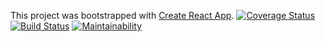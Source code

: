 This project was bootstrapped with [Create React App](https://github.com/facebookincubator/create-react-app).
[![Coverage Status](https://coveralls.io/repos/github/inno-asiimwe/bucketlist-react-client/badge.svg?branch=ch-write-tests-153302352)](https://coveralls.io/github/inno-asiimwe/bucketlist-react-client?branch=develop)
[![Build Status](https://travis-ci.org/inno-asiimwe/bucketlist-react-client.svg?branch=develop)](https://travis-ci.org/inno-asiimwe/bucketlist-react-client)
[![Maintainability](https://api.codeclimate.com/v1/badges/0b7c3dba5ba2b0d047b9/maintainability)](https://codeclimate.com/github/inno-asiimwe/bucketlist-react-client/maintainability)